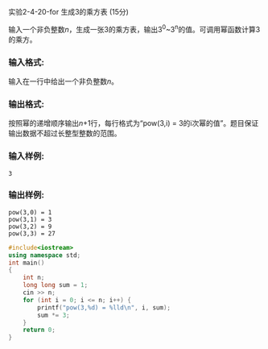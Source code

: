 实验2-4-20-for 生成3的乘方表 (15分)

输入一个非负整数*n*，生成一张3的乘方表，输出3<sup>0</sup>~3<sup>n</sup>的值。可调用幂函数计算3的乘方。

### 输入格式:

输入在一行中给出一个非负整数*n*。

### 输出格式:

按照幂的递增顺序输出*n*+1行，每行格式为“pow(3,i) = 3的i次幂的值”。题目保证输出数据不超过长整型整数的范围。

### 输入样例:

```in
3
```

### 输出样例:

```
pow(3,0) = 1
pow(3,1) = 3
pow(3,2) = 9
pow(3,3) = 27
```



```c++
#include<iostream>
using namespace std;
int main()
{
	int n;
	long long sum = 1;
	cin >> n;
	for (int i = 0; i <= n; i++) {
		printf("pow(3,%d) = %lld\n", i, sum);
		sum *= 3;
	}
	return 0;
}
```

